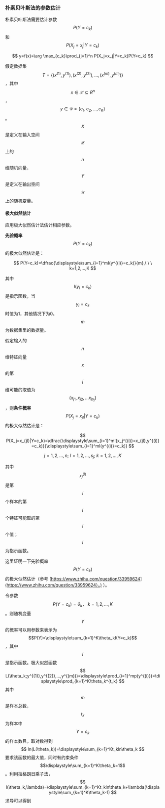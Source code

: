 ### 朴素贝叶斯法的参数估计

朴素贝叶斯法需要估计参数$$P(Y=c_k)$$和$$P(X_j=x_j|Y=c_k)$$


$$
y=f(x)=\arg \max_{c_k}\prod_{j=1}^n P(X_j=x_j|Y=c_k)P(Y=c_k)
$$


假定数据集$$T=\{(x^{(1)},y^{(1)}),(x^{(2)},y^{(2)}),...,(x^{(m)},y^{(m)})\}$$，其中$$x\in \mathcal{X}\subseteq R^n$$，$$y\in \mathcal{Y}=\{c_1, c_2,...,c_K\}$$。$$X$$是定义在输入空间$$\mathcal{X}$$上的$$n$$维随机向量，$$Y$$是定义在输出空间$$\mathcal{Y}$$上的随机变量。

#### 极大似然估计

应用极大似然估计法估计相应参数。

**先验概率**$$P(Y=c_k)$$的极大似然估计是：


$$
P(Y=c_k)=\dfrac{\displaystyle\sum_{i=1}^mI(y^{(i)}=c_k)}{m},\ \ \  k=1,2,...,K
$$


其中$$I(y_i=c_k)$$是指示函数，当$$y_i=c_k$$时值为1，其他情况下为0。$$m$$为数据集里的数据量。

假定输入的$$n$$维特征向量$$x$$的第$$j$$维可能的取值为$$\{x_{j1},x_{j2},...x_{js_{j}}\}$$，则**条件概率**$$P(X_j=x_{jl}|Y=c_k)$$的极大似然估计是：


$$
P(X_j=x_{jl}|Y=c_k)=\dfrac{\displaystyle\sum_{i=1}^mI(x_j^{(i)}=x_{jl},y^{(i)}=c_k)}{\displaystyle\sum_{i=1}^mI(y^{(i)}=c_k)}
$$



$$
j=1,2,...,n;\  l=1,2,...,s_j;\  k=1,2,...,K
$$


其中$$x_j^{(i)}$$是第$$i$$个样本的第$$j$$个特征可能取的第$$l$$个值；$$I$$为指示函数。

这里证明一下先验概率$$P(Y=c_k)$$的极大似然估计（参考 [https://www.zhihu.com/question/33959624](https://www.zhihu.com/question/33959624）。) ）。

令参数$$P(Y=c_k)=\theta_k，\ k=1,2,...,K$$。则随机变量$$Y$$的概率可以用参数来表示为$$P(Y)=\displaystyle\sum_{k=1}^K\theta_kI(Y=c_k)$$，其中$$I$$是指示函数。极大似然函数
$$
L(\theta_k;y^{(1)},y^{(2)},...,y^{(m)})=\displaystyle\prod_{i=1}^mp(y^{(i)})=\displaystyle\prod_{k=1}^K\theta_k^{t_k}
$$
其中$$m$$是样本总数，$$t_k$$为样本中$$Y=c_k$$的样本数目。取对数得到
$$
ln(L(\theta_k))=\displaystyle\sum_{k=1}^Kt_kln\theta_k
$$
要求该函数的最大值，同时有约束条件$$\displaystyle\sum_{k=1}^K\theta_k=1$$。利用拉格朗日乘子法，
$$
l(\theta_k,\lambda)=\displaystyle\sum_{k=1}^Kt_kln\theta_k+\lambda(\displaystyle\sum_{k=1}^K\theta_k-1)
$$
求导可以得到

